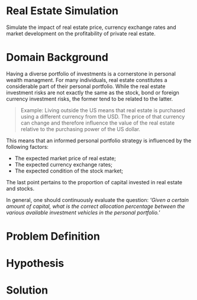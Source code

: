 # Real Estate Simulation
Simulate the impact of real estate price, currency exchange rates and market development on the profitability of private real estate.

# Domain Background
Having a diverse portfolio of investments is a cornerstone in personal wealth managment. For many individuals, real estate constitutes a considerable part of their personal portfolio. While the real estate investment risks are not exactly the same as the stock, bond or foreign currency investment risks, the former tend to be related to the latter.

> Example: Living outside the US means that real estate is purchased using a different currency from the USD. The price of that currency can change and therefore influence the value of the real estate relative to the purchasing power of the US dollar.

This means that an informed personal portfolio strategy is influenced by the following factors:
* The expected market price of real estate;
* The expected currency exchange rates;
* The expected condition of the stock market;

The last point pertains to the proportion of capital invested in real estate and stocks.

In general, one should continuously evaluate the question: *'Given a certain amount of capital, what is the correct allocation percentage between the various available investment vehicles in the personal portfolio.'*

# Problem Definition

# Hypothesis

# Solution